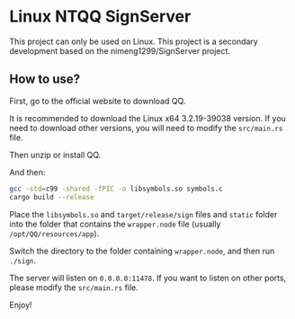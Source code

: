 # Linux NTQQ SignServer

This project can only be used on Linux.
This project is a secondary development based on the nimeng1299/SignServer project.
## How to use?

First, go to the official website to download QQ.

It is recommended to download the Linux x64 3.2.19-39038 version. If you need to download other versions, you will need to modify the `src/main.rs` file.

Then unzip or install QQ.

And then:

```sh
gcc -std=c99 -shared -fPIC -o libsymbols.so symbols.c
cargo build --release
```

Place the `libsymbols.so` and `target/release/sign` files and `static` folder into the folder that contains the `wrapper.node` file (usually `/opt/QQ/resources/app`).

Switch the directory to the folder containing `wrapper.node`, and then run `./sign`.

The server will listen on `0.0.0.0:11478`. If you want to listen on other ports, please modify the `src/main.rs` file.

Enjoy!